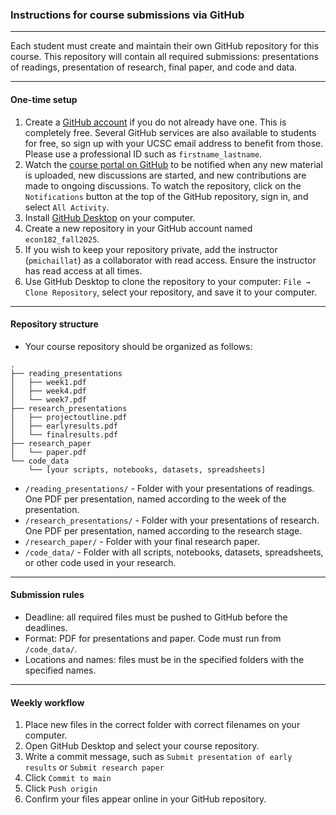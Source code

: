 ### Instructions for course submissions via GitHub

---

Each student must create and maintain their own GitHub repository for this course.
This repository will contain all required submissions: presentations of readings, presentation of research, final paper, and code and data.

----

#### One-time setup

1. Create a [GitHub account](https://github.com/signup) if you do not already have one. This is completely free. Several GitHub services are also available to students for free, so sign up with your UCSC email address to benefit from those. Please use a professional ID such as `firstname_lastname`.
2. Watch the [course portal on GitHub](https://github.com/pmichaillat/unemployment) to be notified when any new material is uploaded, new discussions are started, and new contributions are made to ongoing discussions. To watch the repository, click on the `Notifications` button at the top of the GitHub repository, sign in, and select `All Activity`.
3. Install [GitHub Desktop](https://desktop.github.com) on your computer.
4. Create a new repository in your GitHub account named `econ182_fall2025`.
5. If you wish to keep your repository private, add the instructor (`pmichaillat`) as a collaborator with read access. Ensure the instructor has read access at all times.
6. Use GitHub Desktop to clone the repository to your computer: `File → Clone Repository`, select your repository, and save it to your computer.

---

#### Repository structure

+ Your course repository should be organized as follows:

```
.
├── reading_presentations
│   ├── week1.pdf
│   ├── week4.pdf
│   └── week7.pdf
├── research_presentations
│   ├── projectoutline.pdf
│   ├── earlyresults.pdf
│   └── finalresults.pdf
├── research_paper
│   └── paper.pdf
└── code_data
    └── [your scripts, notebooks, datasets, spreadsheets]
```

+ `/reading_presentations/` - Folder with your presentations of readings. One PDF per presentation, named according to the week of the presentation.
+ `/research_presentations/` - Folder with your presentations of research. One PDF per presentation, named according to the research stage.
+ `/research_paper/` - Folder with your final research paper.
+ `/code_data/` - Folder with all scripts, notebooks, datasets, spreadsheets, or other code used in your research.

---

#### Submission rules

+ Deadline: all required files must be pushed to GitHub before the deadlines.
+ Format: PDF for presentations and paper. Code must run from `/code_data/`.
+ Locations and names: files must be in the specified folders with the specified names.

---

#### Weekly workflow

1. Place new files in the correct folder with correct filenames on your computer.
2. Open GitHub Desktop and select your course repository.
3. Write a commit message, such as `Submit presentation of early results` or `Submit research paper`
4. Click `Commit to main`  
5. Click `Push origin`    
6. Confirm your files appear online in your GitHub repository.
